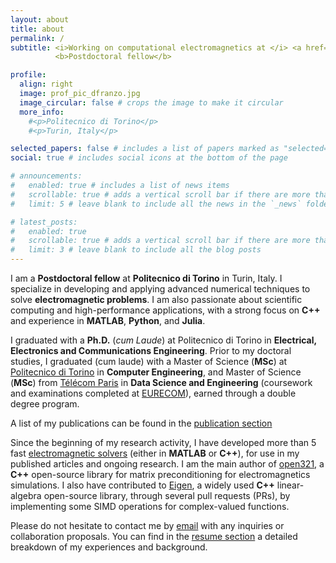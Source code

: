 ```yaml
---
layout: about
title: about
permalink: /
subtitle: <i>Working on computational electromagnetics at </i> <a href='https://www.polito.it'><i>Politecnico di Torino<i></a> <br>
          <b>Postdoctoral fellow</b>

profile:
  align: right
  image: prof_pic_dfranzo.jpg
  image_circular: false # crops the image to make it circular
  more_info: 
    #<p>Politecnico di Torino</p>
    #<p>Turin, Italy</p>

selected_papers: false # includes a list of papers marked as "selected={true}"
social: true # includes social icons at the bottom of the page

# announcements:
#   enabled: true # includes a list of news items
#   scrollable: true # adds a vertical scroll bar if there are more than 3 news items
#   limit: 5 # leave blank to include all the news in the `_news` folder

# latest_posts:
#   enabled: true
#   scrollable: true # adds a vertical scroll bar if there are more than 3 new posts items
#   limit: 3 # leave blank to include all the blog posts
---
```


I am a **Postdoctoral fellow** at **Politecnico di Torino** in Turin, Italy. 
I specialize in developing and applying advanced numerical techniques to solve **electromagnetic problems**.
I am also passionate about scientific computing and high-performance applications, with a strong focus on **C++** and experience in **MATLAB**, **Python**, and **Julia**.

I graduated with a **Ph.D.** (*cum Laude*) at Politecnico di Torino in **Electrical, Electronics and Communications Engineering**.
Prior to my doctoral studies, I graduated (cum laude) with a Master of Science (**MSc**) at [Politecnico di Torino](https://www.polito.it/en) in **Computer Engineering**, and Master of Science (**MSc**) from [Télécom Paris](https://www.telecom-paris.fr/en/) in **Data Science and Engineering** (coursework and examinations completed at [EURECOM](https://www.eurecom.fr)), earned through a double degree program.

A list of my publications can be found in the [publication section](https://damianofranzo.github.io/publications/)

Since the beginning of my research activity, I have developed more than 5 fast [electromagnetic solvers](https://en.wikipedia.org/wiki/Electromagnetic_field_solver) (either in **MATLAB** or **C++**), for use in my published articles and ongoing research.
I am the main author of [open321](https://cerl-polito.github.io/Open321_pages/), a **C++** open-source library for matrix preconditioning for electromagnetics simulations. 
I also have contributed to [Eigen](https://eigen.tuxfamily.org), a widely used **C++** linear-algebra open-source library, through several pull requests (PRs), by implementing some SIMD operations for complex-valued functions. 

Please do not hesitate to contact me by [email](mailto:damiano.franzo@polito.it) with any inquiries or collaboration proposals. 
You can find in the [resume section](https://damianofranzo.github.io/cv/) a detailed breakdown of my experiences and background.
